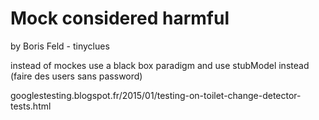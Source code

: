 Mock considered harmful
=======================

by Boris Feld - tinyclues

instead of mockes use a black box paradigm and use stubModel instead
(faire des users sans password)

googlestesting.blogspot.fr/2015/01/testing-on-toilet-change-detector-tests.html